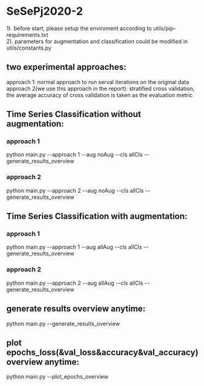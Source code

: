 # SeSePj2020-2
1). before start, please setup the enviroment according to utils/pip-requirements.txt
<br>
2). parameters for augmentation and classification could be modified in utils/constants.py <br>
## two experimental approaches:
approach 1: normal approach to run serval iterations on the original data
<br>
approach 2(we use this approach in the report): stratified cross validation, the average accuracy of cross validation is taken as the evaluation metric
<br>
## Time Series Classification without augmentation:
### approach 1
python main.py --approach 1 --aug noAug --cls allCls --generate_results_overview<br>
### approach 2
python main.py --approach 2 --aug noAug --cls allCls --generate_results_overview<br>
## Time Series Classification with augmentation:
### approach 1
python main.py --approach 1 --aug allAug --cls allCls --generate_results_overview<br>
### approach 2
python main.py --approach 2 --aug allAug --cls allCls --generate_results_overview<br>
## generate results overview anytime:
python main.py --generate_results_overview<br>
## plot epochs_loss(&val_loss&accuracy&val_accuracy) overview anytime:
python main.py --plot_epochs_overview<br>
